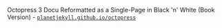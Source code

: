 
Octopress 3 Docu Reformatted as a Single-Page
in Black 'n' White (Book Version) - [`planetjekyll.github.io/octopress`](http://planetjekyll.github.io/octopress)

